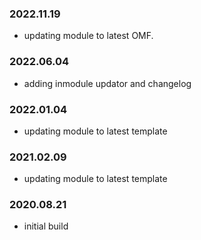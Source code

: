 ### 2022.11.19
- updating module to latest OMF.

### 2022.06.04
- adding inmodule updator and changelog 

### 2022.01.04
- updating module to latest template

### 2021.02.09
- updating module to latest template

### 2020.08.21
- initial build 